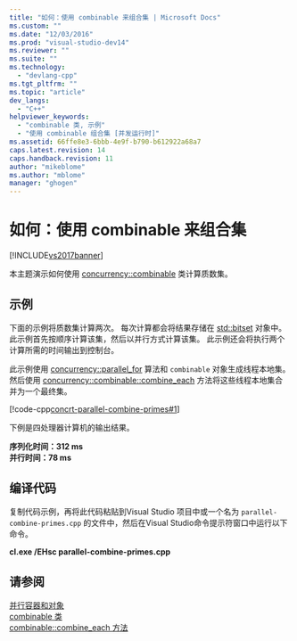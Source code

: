 ```yaml
---
title: "如何：使用 combinable 来组合集 | Microsoft Docs"
ms.custom: ""
ms.date: "12/03/2016"
ms.prod: "visual-studio-dev14"
ms.reviewer: ""
ms.suite: ""
ms.technology: 
  - "devlang-cpp"
ms.tgt_pltfrm: ""
ms.topic: "article"
dev_langs: 
  - "C++"
helpviewer_keywords: 
  - "combinable 类, 示例"
  - "使用 combinable 组合集 [并发运行时]"
ms.assetid: 66ffe8e3-6bbb-4e9f-b790-b612922a68a7
caps.latest.revision: 14
caps.handback.revision: 11
author: "mikeblome"
ms.author: "mblome"
manager: "ghogen"
---
```

# 如何：使用 combinable 来组合集
[!INCLUDE[vs2017banner](../../assembler/inline/includes/vs2017banner.md)]

本主题演示如何使用 [concurrency::combinable](../../parallel/concrt/reference/combinable-class.md) 类计算质数集。  
  
## 示例  
 下面的示例将质数集计算两次。  每次计算都会将结果存储在 [std::bitset](../../standard-library/bitset-class.md) 对象中。  此示例首先按顺序计算该集，然后以并行方式计算该集。  此示例还会将执行两个计算所需的时间输出到控制台。  
  
 此示例使用 [concurrency::parallel\_for](../Topic/parallel_for%20Function.md) 算法和 `combinable` 对象生成线程本地集。  然后使用 [concurrency::combinable::combine\_each](../Topic/combinable::combine_each%20Method.md) 方法将这些线程本地集合并为一个最终集。  
  
 [!code-cpp[concrt-parallel-combine-primes#1](../../parallel/concrt/codesnippet/CPP/how-to-use-combinable-to-combine-sets_1.cpp)]  
  
 下例是四处理器计算机的输出结果。  
  
  **序列化时间：312 ms**  
**并行时间：78 ms**   
## 编译代码  
 复制代码示例，再将此代码粘贴到Visual Studio 项目中或一个名为 `parallel-combine-primes.cpp` 的文件中，然后在Visual Studio命令提示符窗口中运行以下命令。  
  
 **cl.exe \/EHsc parallel\-combine\-primes.cpp**  
  
## 请参阅  
 [并行容器和对象](../../parallel/concrt/parallel-containers-and-objects.md)   
 [combinable 类](../../parallel/concrt/reference/combinable-class.md)   
 [combinable::combine\_each 方法](../Topic/combinable::combine_each%20Method.md)